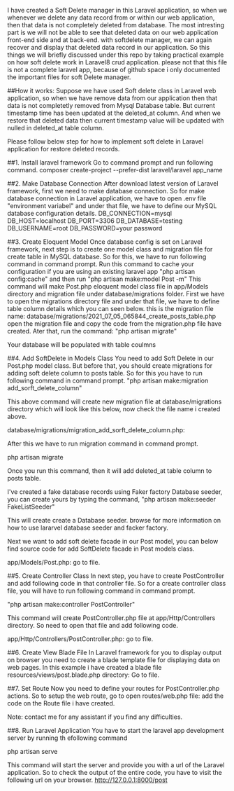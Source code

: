 I have created a Soft Delete manager in this Laravel application, so when we whenever we delete any data record from or within our web application, then that data is not completely deleted from database. The most intresting part is we will not be able to see that deleted data on our web application front-end side and at back-end. with softdelete manager, we can again recover and display that deleted data record in our application. So this things we will briefly discussed under this repo by taking practical example on how soft delete work in Laravel8 crud application. please not that this file is not a complete laravel app, because of github space i only documented the important files for soft Delete manager.

##How it works:
Suppose we have used Soft delete class in Laravel web application, so when we have remove data from our application then that data is not completetly removed from Mysql Database table. But current timestamp time has been updated at the deleted_at column. And when we restore that deleted data then current timestamp value will be updated with nulled in deleted_at table column.

Please follow below step for how to implement soft delete in Laravel application for restore deleted records.

##1. Install laravel framework
 Go to command prompt and run following command.
 composer create-project --prefer-dist laravel/laravel app_name

##2. Make Database Connection
After download latest version of Laravel framework, first we need to make database connection. So for make database connection in Laravel application, we have to open .env file "environment variabel" and under that file, we have to define our MySQL database configuration details.
DB_CONNECTION=mysql
DB_HOST=localhost
DB_PORT=3306
DB_DATABASE=testing
DB_USERNAME=root
DB_PASSWORD=your password

##3. Create Eloquent Model
Once database config is set on Laravel framework, next step is to create one model class and migration file for create table in MySQL database. So for this, we have to run following command in command prompt.
Run this command to cache your configuration if you are using an existing laravel app
 "php artisan config:cache"
 and then run
 "php artisan make:model Post -m"
 This command will make Post.php eloquent model class file in app/Models directory and migration file under database/migrations folder. First we have to open the migrations directory file and under that file, we have to define table column details which you can seen below.
this is the migration file name:
database/migrations/2021_07_05_065844_create_posts_table.php
open the migration file and copy the code from the migration.php file have created.
Ater that, run the command:
"php artisan migrate"

Your database will be populated with table coulmns

##4. Add SoftDelete in Models Class
You need to add Soft Delete in our Post.php model class. But before that, you should create migrations for adding soft delete column to posts table. So for this you have to run following command in command prompt.
"php artisan make:migration add_sorft_delete_column"

This above command will create new migration file at database/migrations directory which will look like this below, now check the file name i created above.

database/migrations/migration_add_sorft_delete_column.php:

After this we have to run migration command in command prompt.


php artisan migrate


Once you run this command, then it will add deleted_at table column to posts table.

I've created a fake database records using Faker factory Database seeder, you can create yours by typing the command,
"php artisan make:seeder FakeListSeeder"

This will create create a Database seeder. browse for more information on how to use lararvel database seeder and facker factory.

Next we want to add soft delete facade in our Post model, you can below find source code for add SoftDelete facade in Post models class.

app/Models/Post.php: go to file.

##5. Create Controller Class
In next step, you have to create PostController and add following code in that controller file. So for a create controller class file, you will have to run following command in command prompt.


"php artisan make:controller PostController"


This command will create PostController.php file at app/Http/Controllers directory. So need to open that file and add following code.

app/Http/Controllers/PostController.php: go to file.

##6. Create View Blade File
In Laravel framework for you to display output on browser you need to create a blade template file for displaying data on web pages. In this example i have created a blade file resources/views/post.blade.php directory: Go to file.

##7. Set Route
Now you need to define your routes for PostController.php actions. So to setup the web route, go to open routes/web.php file: add the code on the Route file i have created.

Note:
contact me for any assistant if you find any difficulties. 

##8. Run Laravel Application
You have to start the laravel app development server by running th efollowing command

php artisan serve

This command will start the server and provide you with a url of the Laravel application. So to check the output of the entire code, you have to visit the following url on your browser.
http://127.0.0.1:8000/post
